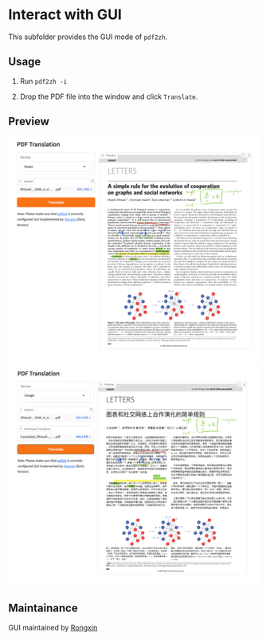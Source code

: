 # Interact with GUI

This subfolder provides the GUI mode of `pdf2zh`.

## Usage

1. Run `pdf2zh -i`

2. Drop the PDF file into the window and click `Translate`.

## Preview

![image](./images/before.png)
![image](./images/after.png)

## Maintainance

GUI maintained by [Rongxin](https://github.com/reycn)
